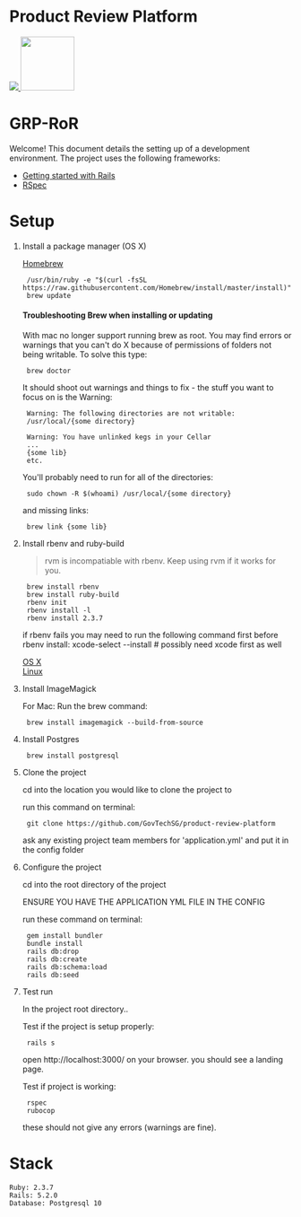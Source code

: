 # Product Review Platform

<a href="https://teamcity.gahmen.tech/viewType.html?buildTypeId=ProductReviewPlatform_UnitTest&guest=1"> 
<img src="https://teamcity.gahmen.tech/app/rest/builds/buildType(id:ProductReviewPlatform_UnitTest)/statusIcon"/>
</a>

<img src="public/favicon.png" width="96" />

# GRP-RoR

Welcome! This document details the setting up of a development environment. The project uses the following frameworks:

* [Getting started with Rails](http://guides.rubyonrails.org/getting_started.html)
* [RSpec](http://rspec.info/)

# Setup
1. Install a package manager (OS X)

	[Homebrew](http://brew.sh/)

		/usr/bin/ruby -e "$(curl -fsSL https://raw.githubusercontent.com/Homebrew/install/master/install)"
		brew update
		
    #### Troubleshooting Brew when installing or updating
    
    With mac no longer support running brew as root. You may find errors or warnings that you can't do X because of
     permissions of folders not being writable. To solve this type:
     
        brew doctor      
    
    It should shoot out warnings and things to fix - the stuff you want to focus on is the Warning:
        
        Warning: The following directories are not writable:
        /usr/local/{some directory}
        
        Warning: You have unlinked kegs in your Cellar
        ...
        {some lib}
        etc.

    You'll probably need to run for all of the directories:
    
        sudo chown -R $(whoami) /usr/local/{some directory}
    
    and missing links:
    
        brew link {some lib}


1. Install rbenv and ruby-build

	> rvm is incompatiable with rbenv. Keep using rvm if it works for you.

		brew install rbenv
		brew install ruby-build
		rbenv init
		rbenv install -l
		rbenv install 2.3.7

	if rbenv fails you may need to run the following command first before rbenv install: 
		xcode-select --install # possibly need xcode first as well

	[OS X](https://github.com/rbenv/rbenv#homebrew-on-mac-os-x)  
	[Linux](https://github.com/rbenv/rbenv#installation)

1. Install ImageMagick
	
	For Mac: Run the brew command:
	
	    brew install imagemagick --build-from-source
	    
1. Install Postgres

        brew install postgresql	

1. Clone the project

	cd into the location you would like to clone the project to

	run this command on terminal: 

		git clone https://github.com/GovTechSG/product-review-platform

	ask any existing project team members for 'application.yml' and put it in the config folder

1. Configure the project

	cd into the root directory of the project
	
	ENSURE YOU HAVE THE APPLICATION YML FILE IN THE CONFIG

	run these command on terminal: 

        gem install bundler
		bundle install
		rails db:drop
		rails db:create
		rails db:schema:load
		rails db:seed

1. Test run

	In the project root directory..

	Test if the project is setup properly:
		
		rails s

    open http://localhost:3000/ on your browser. you should see a landing page.

	Test if project is working:

		rspec
		rubocop

    these should not give any errors (warnings are fine).
# Stack
	Ruby: 2.3.7
	Rails: 5.2.0
	Database: Postgresql 10
